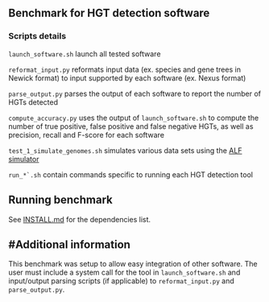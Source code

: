 ## Benchmark for HGT detection software

### Scripts details

```launch_software.sh```
launch all tested software

```reformat_input.py```
reformats input data (ex. species and gene trees in Newick format)
to input supported by each software (ex. Nexus format)

```parse_output.py```
parses the output of each software to report the number of HGTs detected

```compute_accuracy.py```
uses the output of ```launch_software.sh``` to compute the number of
true positive, false positive and false negative HGTs, as well as
precision, recall and F-score for each software

```test_1_simulate_genomes.sh```
simulates various data sets using the [ALF simulator](http://mbe.oxfordjournals.org/content/early/2011/12/07/molbev.msr268)

```run_*`.sh```
contain commands specific to running each HGT detection tool

## Running benchmark

See [INSTALL.md](https://github.com/biocore/WGS-HGT/blob/master/benchmark/INSTALL.md)
for the dependencies list.

## #Additional information

This benchmark was setup to allow easy integration of other
software. The user must include a system call for the tool
in `launch_software.sh` and input/output parsing scripts
(if applicable) to `reformat_input.py` and `parse_output.py`.